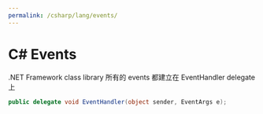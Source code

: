```yaml
---
permalink: /csharp/lang/events/
---
```


# C# Events

.NET Framework class library 所有的 events 都建立在 EventHandler delegate 上

```cs
public delegate void EventHandler(object sender, EventArgs e);
```
